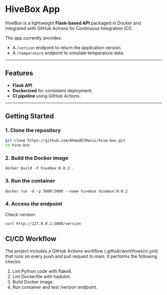 # HiveBox App

HiveBox is a lightweight **Flask-based API** packaged in Docker and integrated with GitHub Actions for Continuous Integration (CI).  

The app currently provides:  
- A `/version` endpoint to return the application version.  
- A `/temperature` endpoint to simulate temperature data.  

---

## Features

- **Flask API**
- **Dockerized** for consistent deployment.  
- **CI pipeline** using GitHub Actions.
---

## Getting Started

### 1. Clone the repository
```bash
git clone https://github.com/AhmedElMansi/hive-box.git
cd hive-box
```
### 2. Build the Docker image
```
docker build -t hivebox:0.0.2 .
```
### 3. Run the container
```
docker run -d -p 5000:5000 --name hivebox hivebox:0.0.2
```
### 4. Access the endpoint
   Check version:     
```
curl http://127.0.0.1:5000/version
```

## CI/CD Workflow

The project includes a GitHub Actions workflow (.github/workflows/ci.yml) that runs on every push and pull request to main.
It performs the following checks:

1. Lint Python code with flake8.
2. Lint Dockerfile with hadolint.
3. Build Docker image.
4. Run container and test /version endpoint.
